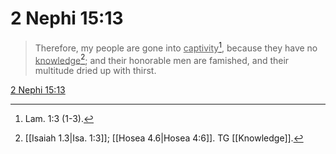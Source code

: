 # 2 Nephi 15:13

> Therefore, my people are gone into <u>captivity</u>[^a], because they have no <u>knowledge</u>[^b]; and their honorable men are famished, and their multitude dried up with thirst.

[2 Nephi 15:13](https://www.churchofjesuschrist.org/study/scriptures/bofm/2-ne/15?lang=eng&id=p13#p13)


[^a]: Lam. 1:3 (1-3).
[^b]: [[Isaiah 1.3|Isa. 1:3]]; [[Hosea 4.6|Hosea 4:6]]. TG [[Knowledge]].
